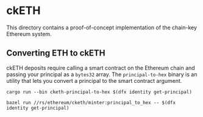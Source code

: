 # ckETH

This directory contains a proof-of-concept implementation of the chain-key Ethereum system.

## Converting ETH to ckETH

ckETH deposits require calling a smart contract on the Ethereum chain and passing your principal as a `bytes32` array.
The `principal-to-hex` binary is an utility that lets you convert a principal to the smart contract argument.

```shell
cargo run --bin cketh-principal-to-hex $(dfx identity get-principal)
```

```shell
bazel run //rs/ethereum/cketh/minter:principal_to_hex -- $(dfx identity get-principal)
```
